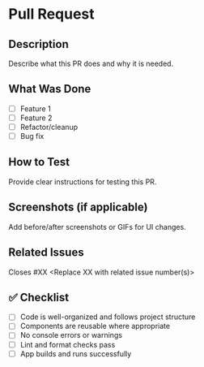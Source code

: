 # Pull Request

## Description

Describe what this PR does and why it is needed.

## What Was Done

- [ ] Feature 1
- [ ] Feature 2
- [ ] Refactor/cleanup
- [ ] Bug fix

## How to Test

Provide clear instructions for testing this PR.

## Screenshots (if applicable)

Add before/after screenshots or GIFs for UI changes.

## Related Issues

Closes #XX <Replace XX with related issue number(s)>

## ✅ Checklist

- [ ] Code is well-organized and follows project structure
- [ ] Components are reusable where appropriate
- [ ] No console errors or warnings
- [ ] Lint and format checks pass
- [ ] App builds and runs successfully